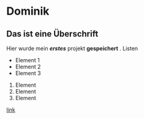# Dominik
## Das ist eine Überschrift 

Hier wurde mein ***erstes*** projekt __gespeichert__ .
Listen
- Element 1
- Element 2
- Element 3

1. Element
2. Element
3. Element

[link](https://youtube.com)
